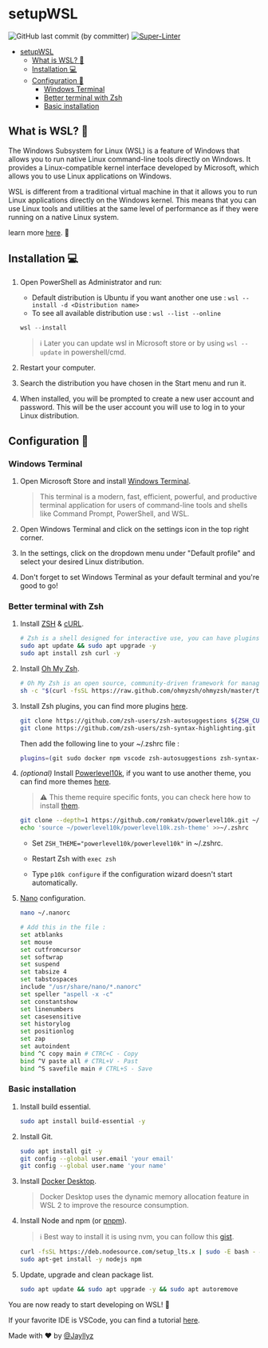 # setupWSL

![GitHub last commit (by committer)](https://img.shields.io/github/last-commit/jayllyz/setupWSL)
[![Super-Linter](https://github.com/jayllyz/setupWSL/actions/workflows/lint.yml/badge.svg)](https://github.com/marketplace/actions/super-linter)

- [setupWSL](#setupwsl)
  - [What is WSL? :thinking:](#what-is-wsl-thinking)
  - [Installation :computer:](#installation-computer)
  - [Configuration :wrench:](#configuration-wrench)
    - [Windows Terminal](#windows-terminal)
    - [Better terminal with Zsh](#better-terminal-with-zsh)
    - [Basic installation](#basic-installation)

## What is WSL? :thinking:

The Windows Subsystem for Linux (WSL) is a feature of Windows that allows you to run native Linux command-line tools directly on Windows. It provides a Linux-compatible kernel interface developed by Microsoft, which allows you to use Linux applications on Windows.

WSL is different from a traditional virtual machine in that it allows you to run Linux applications directly on the Windows kernel. This means that you can use Linux tools and utilities at the same level of performance as if they were running on a native Linux system.

learn more [here](https://learn.microsoft.com/en-us/windows/wsl/about). :book:

## Installation :computer:

1. Open PowerShell as Administrator and run:

   - Default distribution is Ubuntu if you want another one use : `wsl --install -d <Distribution name>`
   - To see all available distribution use : `wsl --list --online`

   ```powershell
   wsl --install
   ```

     > ℹ️ Later you can update wsl in Microsoft store or by using `wsl --update` in powershell/cmd.

2. Restart your computer.

3. Search the distribution you have chosen in the Start menu and run it.

4. When installed, you will be prompted to create a new user account and password. This will be the user account you will use to log in to your Linux distribution.

## Configuration :wrench:

### Windows Terminal

1. Open Microsoft Store and install [Windows Terminal](https://apps.microsoft.com/store/detail/windows-terminal/9N0DX20HK701?hl=fr-fr&gl=fr&rtc=1).

   > This terminal is a modern, fast, efficient, powerful, and productive terminal application for users of command-line tools and shells like Command Prompt, PowerShell, and WSL.

2. Open Windows Terminal and click on the settings icon in the top right corner.

3. In the settings, click on the dropdown menu under "Default profile" and select your desired Linux distribution.

4. Don't forget to set Windows Terminal as your default terminal and you're good to go!

### Better terminal with Zsh

1. Install [ZSH](https://zsh.sourceforge.io/) & [cURL](https://curl.se/).

   ```bash
   # Zsh is a shell designed for interactive use, you can have plugins, themes, etc.
   sudo apt update && sudo apt upgrade -y
   sudo apt install zsh curl -y
   ```

2. Install [Oh My Zsh](https://ohmyz.sh/).

   ```bash
   # Oh My Zsh is an open source, community-driven framework for managing your Zsh configuration.
   sh -c "$(curl -fsSL https://raw.github.com/ohmyzsh/ohmyzsh/master/tools/install.sh)"
   ```

3. Install Zsh plugins, you can find more plugins [here](https://github.com/ohmyzsh/ohmyzsh/wiki/Plugins).

   ```bash
   git clone https://github.com/zsh-users/zsh-autosuggestions ${ZSH_CUSTOM:-~/.oh-my-zsh/custom}/plugins/zsh-autosuggestions
   git clone https://github.com/zsh-users/zsh-syntax-highlighting.git ${ZSH_CUSTOM:-~/.oh-my-zsh/custom}/plugins/zsh-syntax-highlighting
   ```

   Then add the following line to your ~/.zshrc file :

   ```bash
   plugins=(git sudo docker npm vscode zsh-autosuggestions zsh-syntax-highlighting)
   ```

4. *(optional)* Install [Powerlevel10k](https://github.com/romkatv/powerlevel10k), if you want to use another theme, you can find more themes [here](https://github.com/ohmyzsh/ohmyzsh/wiki/Themes).

   > ⚠️ This theme require specific fonts, you can check here how to install [them](https://github.com/romkatv/powerlevel10k#meslo-nerd-font-patched-for-powerlevel10k).

   ```bash
   git clone --depth=1 https://github.com/romkatv/powerlevel10k.git ~/powerlevel10k
   echo 'source ~/powerlevel10k/powerlevel10k.zsh-theme' >>~/.zshrc
   ```

   - Set `ZSH_THEME="powerlevel10k/powerlevel10k"` in ~/.zshrc.

   - Restart Zsh with `exec zsh`

   - Type `p10k configure` if the configuration wizard doesn't start automatically.

5. [Nano](https://www.nano-editor.org/) configuration.

   ```bash
   nano ~/.nanorc

   # Add this in the file :
   set atblanks
   set mouse
   set cutfromcursor
   set softwrap
   set suspend
   set tabsize 4
   set tabstospaces
   include "/usr/share/nano/*.nanorc"
   set speller "aspell -x -c"
   set constantshow
   set linenumbers
   set casesensitive
   set historylog
   set positionlog
   set zap
   set autoindent
   bind ^C copy main # CTRC+C - Copy
   bind ^V paste all # CTRL+V - Past
   bind ^S savefile main # CTRL+S - Save
   ```

### Basic installation

1. Install build essential.

   ```bash
   sudo apt install build-essential -y
   ```

2. Install Git.

   ```bash
   sudo apt install git -y
   git config --global user.email 'your email'
   git config --global user.name 'your name'
   ```

3. Install [Docker Desktop](https://docs.docker.com/desktop/wsl/).

   > Docker Desktop uses the dynamic memory allocation feature in WSL 2 to improve the resource consumption.

4. Install Node and npm (or [pnpm](https://pnpm.io/installation)).
    > :information_source: Best way to install it is using nvm, you can follow this [gist](https://gist.github.com/d2s/372b5943bce17b964a79).

   ```bash
   curl -fsSL https://deb.nodesource.com/setup_lts.x | sudo -E bash - &&\
   sudo apt-get install -y nodejs npm
   ```

5. Update, upgrade and clean package list.

   ```bash
   sudo apt update && sudo apt upgrade -y && sudo apt autoremove
   ```

You are now ready to start developing on WSL! :tada:

If your favorite IDE is VSCode, you can find a tutorial [here](https://code.visualstudio.com/docs/remote/wsl).

Made with :heart: by [@Jayllyz](https://github.com/Jayllyz)
